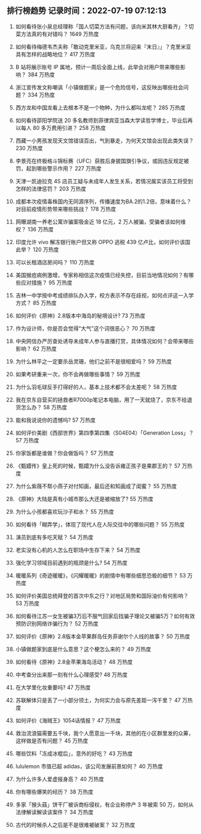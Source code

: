 
## 排行榜趋势 记录时间：2022-07-19 07:12:13
  
  1. 如何看待张小泉总经理称「国人切菜方法有问题，该向米其林大厨看齐」？切菜方法真的有对错吗？ 1649 万热度
    
  2. 如何看待梅德韦杰夫称「敢动克里米亚，乌克兰将迎来『末日』」？克里米亚具有怎样的战略地位？ 417 万热度
    
  3. B 站将展示账号 IP 属地，预计一周后全面上线，此举会对用户带来哪些影响？ 384 万热度
    
  4. 浙江宣传发文称嘲讽「小镇做题家」是一个危险信号，这反映出哪些社会问题？ 334 万热度
    
  5. 西方龙和中国龙看上去根本不是一个物种，为什么都叫龙呢？ 285 万热度
    
  6. 如何看待邵阳学院送 20 多名教师到菲律宾亚当森大学读哲学博士，毕业后再以每人 80 多万费用引进？ 258 万热度
    
  7. 西藏一小男孩发现天文馆错误百出，气到暴走，为何天文馆会出现此类失误？ 230 万热度
    
  8. 李景亮在终极格斗锦标赛（UFC）获胜后身披国旗引争议，或因违反规定被罚，起到哪些警示作用？ 227 万热度
    
  9. 天津一凯迪拉克 4S 店员工疑与未成年人发生关系，若情况属实该员工将受到怎样的法律惩罚？ 203 万热度
    
  10. 成都本次疫情毒株国内无同源序列，传播速度为BA.2的1.2倍，意味着什么？对目前疫情形势带来哪些挑战？ 178 万热度
    
  11. 网曝湖南一养老公寓诈骗案吸金近 18 亿元，2 万人被骗，受骗者该如何维权？ 136 万热度
    
  12. 印度允许 vivo 解冻银行账户但又称 OPPO 逃税 439 亿卢比，如何评价该国此举？ 120 万热度
    
  13. 可以长租酒店房间吗？ 110 万热度
    
  14. 美国猴痘病例激增，专家称相信这次疫情已经失控，目前当地情况如何？有哪些应对措施？ 95 万热度
    
  15. 吉林一中学按中考成绩排队办入学，校方表示不存在歧视，如何点评这一入学方式？ 85 万热度
    
  16. 如何评价《原神》2.8版本中海岛的秘境设计? 73 万热度
    
  17. 作为设计师，你是否会觉得“大气”这个词很恶心？ 70 万热度
    
  18. 中央网信办严厉查处诱导未成年人参与直播打赏，具体情况如何？会带来哪些影响？ 62 万热度
    
  19. 为什么林平之一定要杀岳灵珊，他们之前不是很相爱吗？ 59 万热度
    
  20. 如果考研重来一次，你不会再做哪些事情？ 59 万热度
    
  21. 为什么羽毛球反手打得好的人，基本上技术都不会太差呢？ 58 万热度
    
  22. 我在京东自营买的拯救者R7000p笔记本电脑，用了一天就烧了，京东不给退货怎么办？ 58 万热度
    
  23. 能和我说说你的遗憾吗? 57 万热度
    
  24. 如何评价美剧《西部世界》第四季第四集（S04E04）「Generation Loss」？ 57 万热度
    
  25. 你家饭都是谁做？你会做饭吗？ 57 万热度
    
  26. 《甄嬛传》皇上死的时候，甄嬛为什么没告诉雍正孩子是果郡王的？ 57 万热度
    
  27. 为什么紫薇不帮小燕子对付知画，最后还和知画成了闺蜜？ 55 万热度
    
  28. 《原神》大陆是真有小城市那么大还是被缩放了? 55 万热度
    
  29. 为什么小孩都喜欢玩沙子和水？ 55 万热度
    
  30. 如何看待「糊弄学」，体现了现代人在人际交往中的哪些问题？ 55 万热度
    
  31. 演员到底有多吃天赋？ 54 万热度
    
  32. 老实没有心机的人怎么在职场中生存下来？ 54 万热度
    
  33. 强化学习领域目前遇到的瓶颈是什么? 54 万热度
    
  34. 暖暖系列《奇迹暖暖》，《闪耀暖暖》的剧情中有哪些细思恐极的细节？ 53 万热度
    
  35. 如何评价美国总统拜登的首次中东之行？对地区局势和国际油价有何影响？ 53 万热度
    
  36. 如何看待江苏一女生被骗3万后不服气回家后找骗子理论又被骗5万？如何有效预防识别网络诈骗行为？ 52 万热度
    
  37. 如何评价《原神》2.8版本金苹果群岛任务菲谢尔个人线的故事？ 50 万热度
    
  38. 小镇做题家到底是什么意思？这个梗怎么来的？ 49 万热度
    
  39. 如何看待《原神》2.8金苹果海岛活动？ 48 万热度
    
  40. 中考查分出来那一刻有什么心理感受? 48 万热度
    
  41. 在大学里化妆重要吗? 47 万热度
    
  42. 苏联解体只是丢了一小部分领土，为何实力会与原先差距一泻千里？ 47 万热度
    
  43. 如何评价《海贼王》1054话情报？ 47 万热度
    
  44. 救治流浪猫需要五千块，我个人愿意出一千块，其他的在小区群里发的众筹，这样做是否有问题？ 45 万热度
    
  45. 哪些饮料「冻成冰棍后」，意外的好吃？ 43 万热度
    
  46. lululemon 市值已超 adidas，该公司发展前景如何？ 40 万热度
    
  47. 为什么许多人爱虚报身高？ 40 万热度
    
  48. 你有哪些爆笑的经历？ 38 万热度
    
  49. 多家「猴头菇」饼干厂被诉商标侵权，有企业称停产 3 年被索 50 万，如何从法律解读解读该案件？ 34 万热度
    
  50. 古代的时候杀人之后是不是很难被破案？ 32 万热度
    